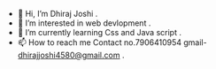 - 👋 Hi, I’m Dhiraj Joshi .
- 👀 I’m interested in web devlopment .
- 🌱 I’m currently learning Css and Java script .
- 📫 How to reach me Contact no.7906410954
gmail- dhirajjoshi4580@gmail.com .

<!---
Dhiraj0054/Dhiraj0054 is a ✨ special ✨ repository because its `README.md` (this file) appears on your GitHub profile.
You can click the Preview link to take a look at your changes.
--->
